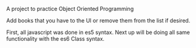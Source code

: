 A project to practice Object Oriented Programming

Add books that you have to the UI or remove them from the list if desired.

First, all javascript was done in es5 syntax. Next up will be doing all same functionality with the es6 Class syntax.
